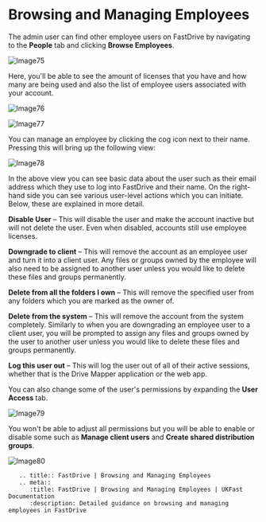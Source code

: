 # Browsing and Managing Employees

The admin user can find other employee users on FastDrive by navigating to the __People__ tab and clicking __Browse Employees__.

![Image75](files/Image75.png)

Here, you'll be able to see the amount of licenses that you have and how many are being used and also the list of employee users associated with your account.

![Image76](files/Image76.png)

![Image77](files/Image77.png)

You can manage an employee by clicking the cog icon next to their name. Pressing this will bring up the following view:

![Image78](files/Image78.png)

In the above view you can see basic data about the user such as their email address which they use to log into FastDrive and their name. On the right-hand side you can see various user-level actions which you can initiate. Below, these are explained in more detail.

__Disable User__ – This will disable the user and make the account inactive but will not delete the user. Even when disabled, accounts still use employee licenses.

__Downgrade to client__ – This will remove the account as an employee user and turn it into a client user. Any files or groups owned by the employee will also need to be assigned to another user unless you would like to delete these files and groups permanently.

__Delete from all the folders I own__ – This will remove the specified user from any folders which you are marked as the owner of.

__Delete from the system__ – This will remove the account from the system completely. Similarly to when you are downgrading an employee user to a client user, you will be prompted to assign any files and groups owned by the user to another user unless you would like to delete these files and groups permanently.

__Log this user out__ – This will log the user out of all of their active sessions, whether that is the Drive Mapper application or the web app.

You can also change some of the user's permissions by expanding the __User Access__ tab.

![Image79](files/Image79.png)

You won't be able to adjust all permissions but you will be able to enable or disable some such as __Manage client users__ and __Create shared distribution groups__.

![Image80](files/Image80.png)

```eval_rst
   .. title:: FastDrive | Browsing and Managing Employees
   .. meta::
      :title: FastDrive | Browsing and Managing Employees | UKFast Documentation
      :description: Detailed guidance on browsing and managing employees in FastDrive
```
